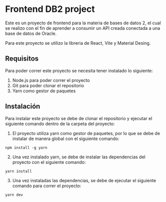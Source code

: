 # Frontend DB2 project

Este es un proyecto de frontend para la materia de bases de datos 2, el cual se realizo con el fin de aprender a consumir un API creada conectada a una base de datos de Oracle.

Para este proyecto se utilizo la libreria de React, Vite y Material Desing.

## Requisitos

Para poder correr este proyecto se necesita tener instalado lo siguiente:
1. Node.js para poder correr el proyecto
2. Git para poder clonar el repositorio
3. Yarn como gestor de paquetes

## Instalación

Para instalar este proyecto se debe de clonar el repositorio y ejecutar el siguiente comando dentro de la carpeta del proyecto:

1. El proyecto utiliza yarn como gestor de paquetes, por lo que se debe de instalar de manera global con el siguiente comando:
```
npm install -g yarn
```
2. Una vez instalado yarn, se debe de instalar las dependencias del proyecto con el siguiente comando:
```
yarn install
```
3. Una vez instaladas las dependencias, se debe de ejecutar el siguiente comando para correr el proyecto:
```
yarn dev
```